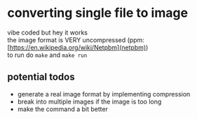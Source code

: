# converting single file to image

vibe coded but hey it works  
the image format is VERY uncompressed (ppm: [https://en.wikipedia.org/wiki/Netpbm](netpbm))  
to run do `make` and `make run`  

## potential todos
- generate a real image format by implementing compression  
- break into multiple images if the image is too long   
- make the command a bit better  
